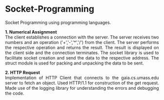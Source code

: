# Socket-Programming
Socket Programming using programming languages.

<p align='justify'><b>1. Numerical Assignment</b><br/>The client establishes a connection with the server. The server receives two numbers and an operation ('+','-','*','/') from the client. The server performs the respective operation and returns the result. The result is displayed on the client side and the connection terminates. The socket library is used to facilitate socket creation and send the data to the respective address. The struct module is used for packing and unpacking the data to be sent.</p>
<p align='justify'><b>2. HTTP Request</b><br/>Implementation of HTTP Client that connects to the gaia.cs.umass.edu server to fetch an object. Used HTTP/1.1 for construction of the get request. Made use of the logging library for understanding the errors and debugging the code.</p>

